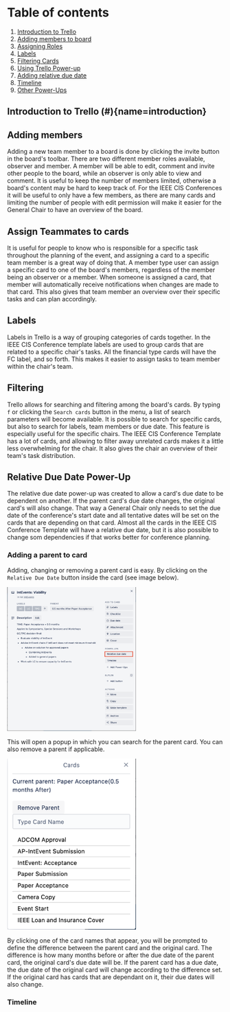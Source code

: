 # Table of contents

1. [Introduction to Trello](#introduction) 
1. [Adding members to board](#addmembers)
1. [Assigning Roles](#roles)
1. [Labels](#labels)
1. [Filtering Cards](#filtering)
1. [Using Trello Power-up](#power-up)
1. [Adding relative due date](#power-up)
1. [Timeline](#timeline)
1. [Other Power-Ups](#other)


## Introduction to Trello (#){name=introduction}


## Adding members

Adding a new team member to a board is done by clicking the invite button in the board's toolbar. There are two different member roles available, observer and member. A member will be able to edit, comment and invite other people to the board, while an observer is only able to view and comment. It is useful to keep the number of members limited, otherwise a board's content may be hard to keep track of. For the IEEE CIS Conferences it will be useful to only have a few members, as there are many cards and limiting the number of people with edit permission will make it easier for the General Chair to have an overview of the board. 

## Assign Teammates to cards

It is useful for people to know who is responsible for a specific task throughout the planning of the event, and assigning a card to a specific team member is a great way of doing that. A member type user can assign a specific card to one of the board's members, regardless of the member being an observer or a member. When someone is assigned a card, that member will automatically receive notifications when changes are made to that card. This also gives that team member an overview over their specific tasks and can plan accordingly.  

## Labels

Labels in Trello is a way of grouping categories of cards together. 
In the IEEE CIS Conference template labels are used to group cards that are related to a specific chair's tasks. All the financial type cards will have the FC label, and so forth. This makes it easier to assign tasks to team member within the chair's team. 

## Filtering

Trello allows for searching and filtering among the board's cards. By typing `f` or clicking the `Search cards` button in the menu, a list of search parameters will become available. It is possible to search for specific cards, but also to search for labels, team members or due date. This feature is especially useful for the specific chairs. The IEEE CIS Conference Template has a lot of cards, and allowing to filter away unrelated cards makes it a little less overwhelming for the chair. It also gives the chair an overview of their team's task distribution. 

## Relative Due Date Power-Up

The relative due date power-up was created to allow a card's due date to be dependent on another. If the parent card's due date changes, the original card's will also change. That way a General Chair only needs to set the due date of the conference's start date and all tentative dates will be set on the cards that are depending on that card. Almost all the cards in the IEEE CIS Conference Template will have a relative due date, but it is also possible to change som dependencies if that works better for conference planning. 

### Adding a parent to card

Adding, changing or removing a parent card is easy. By clicking on the `Relative Due Date` button inside the card (see image below).

<img src='./assets/relbutton.png' width='300'/>

This will open a popup in which you can search for the parent card. You can also remove a parent if applicable. 

<img src='./assets/popup.png' width='300'/>

By clicking one of the card names that appear, you will be prompted to define the difference between the parent card and the original card. The difference is how many months before or after the due date of the parent card, the original card's due date will be. If the parent card has a due date, the due date of the original card will change according to the difference set. If the original card has cards that are dependant on it, their due dates will also change. 

### Timeline 



